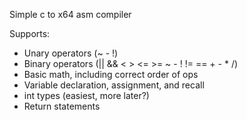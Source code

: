 Simple c to x64 asm compiler

Supports:
- Unary operators (~ - !)
- Binary operators (|| && < > <= >= ~ - ! != == + - * /)
- Basic math, including correct order of ops
- Variable declaration, assignment, and recall
- int types (easiest, more later?)
- Return statements
